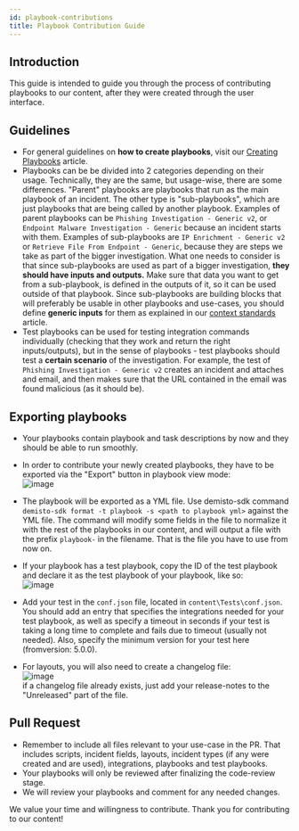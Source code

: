```yaml
---
id: playbook-contributions
title: Playbook Contribution Guide  
---
```

## Introduction  
This guide is intended to guide you through the process of contributing playbooks to our content, after they were created through the user interface.   
  
## Guidelines
* For general guidelines on **how to create playbooks**, visit our [Creating Playbooks](../playbooks/playbooks) article.
* Playbooks can be be divided into 2 categories depending on their usage. Technically, they are the same, but usage-wise, there are some differences. "Parent" playbooks are playbooks that run as the main playbook of an incident. The other type is "sub-playbooks", which are just playbooks that are being called by another playbook. 
Examples of parent playbooks can be `Phishing Investigation - Generic v2`, or `Endpoint Malware Investigation - Generic` because an incident starts with them. 
Examples of sub-playbooks are `IP Enrichment - Generic v2` or `Retrieve File From Endpoint - Generic`, because they are steps we take as part of the bigger investigation.
What one needs to consider is that since sub-playbooks are used as part of a bigger investigation, **they should have inputs and outputs.** Make sure that data you want to get from a sub-playbook, is defined in the outputs of it, so it can be used outside of that playbook. Since sub-playbooks are building blocks that will preferably be usable in other playbooks and use-cases, you should define **generic inputs** for them as explained in our [context standards](../integrations/context-standards) article.
* Test playbooks can be used for testing integration commands individually (checking that they work and return the right inputs/outputs), but in the sense of playbooks - test playbooks should test a **certain scenario** of the investigation. For example, the test of `Phishing Investigation - Generic v2` creates an incident and attaches and email, and then makes sure that the URL contained in the email was found malicious (as it should be).

## Exporting playbooks  
- Your playbooks contain playbook and task descriptions by now and they should be able to run smoothly.  
- In order to contribute your newly created playbooks, they have to be exported via the "Export" button in playbook view mode:  
![image](https://user-images.githubusercontent.com/43602124/69058801-07d5c180-0a1d-11ea-8bd0-9dfd874b51b5.png)  
 - The playbook will be exported as a YML file. Use demisto-sdk command `demisto-sdk format -t playbook -s <path to playbook yml>` against the YML file. The command will modify some fields in the file to normalize it with the rest of the playbooks in our content, and will output a file with the prefix `playbook-` in the filename. That is the file you have to use from now on.  
 - If your playbook has a test playbook, copy the ID of the test playbook and declare it as the test playbook of your playbook, like so:  
![image](https://user-images.githubusercontent.com/43602124/70059047-b61a6300-15e8-11ea-93a7-448f463c6613.png)

 - Add your test in the `conf.json` file, located in `content\Tests\conf.json`. You should add an entry that specifies the integrations needed for your test playbook, as well as specify a timeout in seconds if your test is taking a long time to complete and fails due to timeout (usually not needed). Also, specify the minimum version for your test here (fromversion: 5.0.0).  
- For layouts, you will also need to create a changelog file:  
![image](https://user-images.githubusercontent.com/43602124/69060394-f0e49e80-0a1f-11ea-8714-437420706633.png)  
if a changelog file already exists, just add your release-notes to the "Unreleased" part of the file.  
  

 ## Pull Request  
- Remember to include all files relevant to your use-case in the PR. That includes scripts, incident fields, layouts, incident types (if any were created and are used), integrations, playbooks and test playbooks.  
- Your playbooks will only be reviewed after finalizing the code-review stage.  
- We will review your playbooks and comment for any needed changes.  
  
  
We value your time and willingness to contribute. Thank you for contributing to our content!
